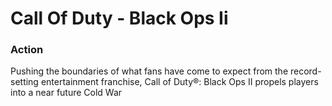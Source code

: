 # Call Of Duty - Black Ops Ii

### Action

Pushing the boundaries of what fans have come to expect from the record-setting entertainment franchise, Call of Duty®: Black Ops II propels players into a near future Cold War